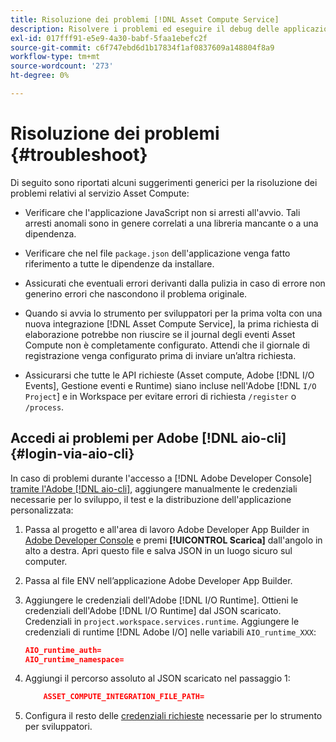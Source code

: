```yaml
---
title: Risoluzione dei problemi [!DNL Asset Compute Service]
description: Risolvere i problemi ed eseguire il debug delle applicazioni personalizzate utilizzando  [!DNL Asset Compute Service].
exl-id: 017fff91-e5e9-4a30-babf-5faa1ebefc2f
source-git-commit: c6f747ebd6d1b17834f1af0837609a148804f8a9
workflow-type: tm+mt
source-wordcount: '273'
ht-degree: 0%

---
```


# Risoluzione dei problemi {#troubleshoot}

Di seguito sono riportati alcuni suggerimenti generici per la risoluzione dei problemi relativi al servizio Asset Compute:

* Verificare che l&#39;applicazione JavaScript non si arresti all&#39;avvio. Tali arresti anomali sono in genere correlati a una libreria mancante o a una dipendenza.
* Verificare che nel file `package.json` dell&#39;applicazione venga fatto riferimento a tutte le dipendenze da installare.
* Assicurati che eventuali errori derivanti dalla pulizia in caso di errore non generino errori che nascondono il problema originale.

* Quando si avvia lo strumento per sviluppatori per la prima volta con una nuova integrazione [!DNL Asset Compute Service], la prima richiesta di elaborazione potrebbe non riuscire se il journal degli eventi Asset Compute non è completamente configurato. Attendi che il giornale di registrazione venga configurato prima di inviare un’altra richiesta.
* Assicurarsi che tutte le API richieste (Asset compute, Adobe [!DNL I/O Events], Gestione eventi e Runtime) siano incluse nell&#39;Adobe [!DNL `I/O Project`] e in Workspace per evitare errori di richiesta `/register` o `/process`.

## Accedi ai problemi per Adobe [!DNL aio-cli] {#login-via-aio-cli}

In caso di problemi durante l&#39;accesso a [!DNL Adobe Developer Console] [tramite l&#39;Adobe [!DNL aio-cli]](https://developer.adobe.com/app-builder/docs/getting_started/first_app/#3-signing-in-from-cli), aggiungere manualmente le credenziali necessarie per lo sviluppo, il test e la distribuzione dell&#39;applicazione personalizzata:

1. Passa al progetto e all&#39;area di lavoro Adobe Developer App Builder in [Adobe Developer Console](https://developer.adobe.com/console/user/servicesandapis) e premi **[!UICONTROL Scarica]** dall&#39;angolo in alto a destra. Apri questo file e salva JSON in un luogo sicuro sul computer.

1. Passa al file ENV nell’applicazione Adobe Developer App Builder.

1. Aggiungere le credenziali dell&#39;Adobe [!DNL I/O Runtime]. Ottieni le credenziali dell&#39;Adobe [!DNL I/O Runtime] dal JSON scaricato. Credenziali in `project.workspace.services.runtime`. Aggiungere le credenziali di runtime [!DNL Adobe I/O] nelle variabili `AIO_runtime_XXX`:

   ```json
   AIO_runtime_auth=
   AIO_runtime_namespace=
   ```

1. Aggiungi il percorso assoluto al JSON scaricato nel passaggio 1:

   ```json
       ASSET_COMPUTE_INTEGRATION_FILE_PATH=
   ```

1. Configura il resto delle [credenziali richieste](develop-custom-application.md) necessarie per lo strumento per sviluppatori.

<!-- TBD for later:
Add any best practices for developers in this section:
* Any items to take care of when creating projects.
* Any naming conventions, reserved keywords, etc.?
* Any terms that can become a source of confusion later based on our OOTB naming.

* If required, add limitations for custom applications and spin those off as best practices.
* Do NOT borrow any content from https://git.corp.adobe.com/nui/nui/blob/master/doc/worker_api.md. It is outdated and irrelevant for 3rd party custom applications.
-->

